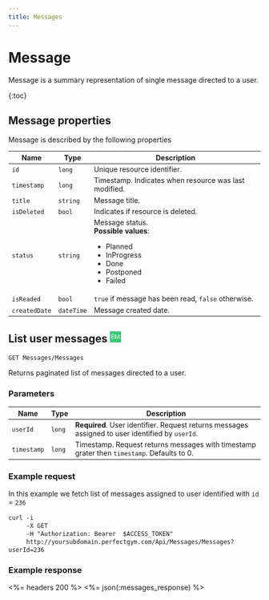 ```yaml
---
title: Messages
---
```


# Message

Message is a summary representation of single message directed to a user.

{:toc}


## <a name="properties"></a>Message properties

Message is described by the following properties

Name            | Type      					| Description
----------------|-------------------------------|----------------------
`id`            |`long`     					| Unique resource identifier.
`timestamp`    	|`long`     					| Timestamp. Indicates when resource was last modified.
`title`	    	|`string`   					| Message title.
`isDeleted`     |`bool`                         | Indicates if resource is deleted.
`status`        |`string`                       | Message status. <br><strong>Possible values</strong>: <br><ul><li>Planned</li><li>InProgress</li><li>Done</li><li>Postponed</li><li>Failed</li></ul>
`isReaded`    	|`bool`                         | `true` if message has been read, `false` otherwise.
`createdDate`   |`dateTime`                     | Message created date.




## List user messages ![alt text][EM]

    GET Messages/Messages

Returns paginated list of messages directed to a user.


### Parameters

Name         | Type   | Description
-------------|--------|--------------------
`userId`  	 |`long`  | **Required**. User identifier. Request returns messages assigned to user identified by `userId`.
`timestamp`	 |`long`  | Timestamp. Request returns messages with timestamp grater then `timestamp`. Defaults to 0.


### Example request

In this example we fetch list of messages assigned to user identified with `id` = `236`

``` command-line
curl -i 
     -X GET 
     -H "Authorization: Bearer  $ACCESS_TOKEN"  
     http://yoursubdomain.perfectgym.com/Api/Messages/Messages?userId=236
```


### Example response

<%= headers 200 %>
<%= json(:messages_response) %>

[EM]: /assets/images/employee.png "Employee mode"
[UM]: /assets/images/user.png "User mode"